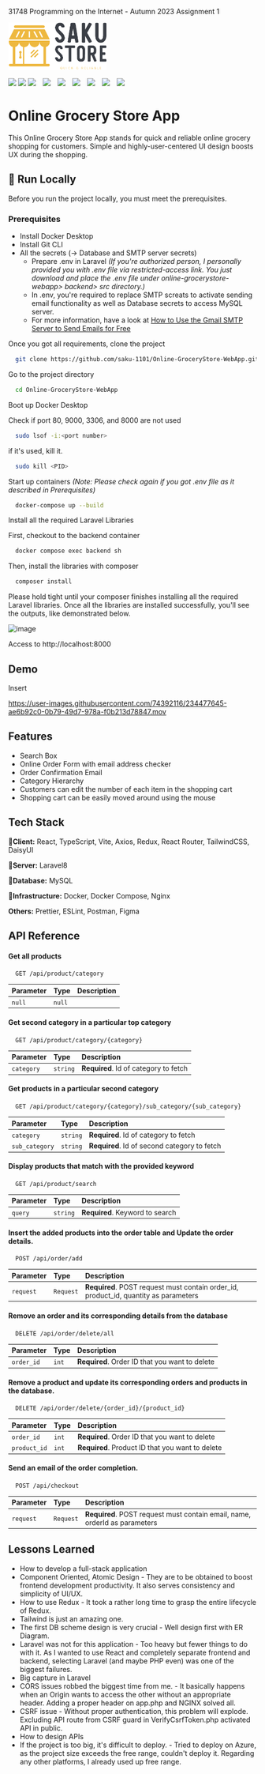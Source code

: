 31748 Programming on the Internet - Autumn 2023 Assignment 1

<img src="https://github.com/saku-1101/Online-GroceryStore-WebApp/blob/main/frontend/src/assets/StoreLogo-removebg.png?raw=true" width="200px">

<img src="https://img.shields.io/badge/-React-555.svg?logo=react&style=flat"> <img src="https://shields.io/badge/MySQL-lightgrey?logo=mysql&style=plastic&logoColor=white&labelColor=blue"> <img src="https://img.shields.io/badge/PHP-ccc.svg?logo=php&style=flat">　<img src="https://img.shields.io/badge/Javascript-276DC3.svg?logo=javascript&style=flat">　<img src="https://img.shields.io/badge/-TypeScript-007ACC.svg?logo=typescript&style=flat">　<img src="https://img.shields.io/badge/-CSS3-1572B6.svg?logo=css3&style=flat">　<img src="https://img.shields.io/badge/-HTML5-333.svg?logo=html5&style=flat">　<img src="https://img.shields.io/badge/-Nginx-bfcfcf.svg?logo=nginx&style=flat">　<img src="https://img.shields.io/badge/-Docker-EEE.svg?logo=docker&style=flat">


# Online Grocery Store App

This Online Grocery Store App stands for quick and reliable online grocery shopping for customers. Simple and highly-user-centered UI design boosts UX during the shopping.


## 🚀 Run Locally
Before you run the project locally, you must meet the prerequisites.
### Prerequisites
- Install Docker Desktop
- Install Git CLI
- All the secrets (-> Database and SMTP server secrets)
    - Prepare .env in Laravel *(If you're authorized person, I personally provided you with .env file via restricted-access link. You just download and place the .env file under online-grocerystore-webapp> backend> src directory.)*
    - In .env, you're required to replace SMTP screats to activate sending email functionality as well as Database secrets to access MySQL server.
    - For more information, have a look at [How to Use the Gmail SMTP Server to Send Emails for Free](https://kinsta.com/blog/gmail-smtp-server/)

Once you got all requirements, clone the project

```bash
  git clone https://github.com/saku-1101/Online-GroceryStore-WebApp.git
```

Go to the project directory

```bash
  cd Online-GroceryStore-WebApp
```
Boot up Docker Desktop

Check if port 80, 9000, 3306, and 8000 are not used
```bash
  sudo lsof -i:<port number>
```
if it's used, kill it.
```bash
  sudo kill <PID>
```
Start up containers *(Note: Please check again if you got .env file as it described in Prerequisites)*

```bash
  docker-compose up --build
```

Install all the required Laravel Libraries

First, checkout to the backend container
```bash
  docker compose exec backend sh
```
Then, install the libraries with composer
```bash
  composer install
```
Please hold tight until your composer finishes installing all the required Laravel libraries.
Once all the libraries are installed successfully, you'll see the outputs, like demonstrated below.

![image](https://user-images.githubusercontent.com/74392116/234470509-b82b2c56-343e-4ab5-a385-1075808c9cab.png)

Access to http://localhost:8000


## Demo

Insert 

https://user-images.githubusercontent.com/74392116/234477645-ae6b92c0-0b79-49d7-978a-f0b213d78847.mov


## Features

- Search Box
- Online Order Form with email address checker
- Order Confirmation Email
- Category Hierarchy
- Customers can edit the number of each item in the shopping cart
- Shopping cart can be easily moved around using the mouse



## Tech Stack

**🌼Client:** React, TypeScript, Vite, Axios, Redux, React Router, TailwindCSS, DaisyUI

**🦄Server:** Laravel8

**🐬Database:** MySQL

**🐳Infrastructure:** Docker, Docker Compose, Nginx

**Others:** Prettier, ESLint, Postman, Figma
## API Reference

#### Get all products

```http
  GET /api/product/category
```

| Parameter | Type     | Description                |
| :-------- | :------- | :------------------------- |
| `null` | `null` |  |

#### Get second category in a particular top category

```http
  GET /api/product/category/{category}
```

| Parameter | Type     | Description                       |
| :-------- | :------- | :-------------------------------- |
| `category`      | `string` | **Required**. Id of category to fetch |

#### Get products in a particular second category

```http
  GET /api/product/category/{category}/sub_category/{sub_category}
```

| Parameter | Type     | Description                       |
| :-------- | :------- | :-------------------------------- |
| `category`      | `string` | **Required**. Id of category to fetch |
| `sub_category`      | `string` | **Required**. Id of second category to fetch |

#### Display products that match with the provided keyword

```http
  GET /api/product/search
```

| Parameter | Type     | Description                       |
| :-------- | :------- | :-------------------------------- |
| `query`      | `string` | **Required**. Keyword to search |

#### Insert the added products into the order table and Update the order details.

```http
  POST /api/order/add
```

| Parameter | Type     | Description                       |
| :-------- | :------- | :-------------------------------- |
| `request`      | `Request` | **Required**. POST request must contain order_id, product_id, quantity as parameters |

#### Remove an order and its corresponding details from the database

```http
  DELETE /api/order/delete/all
```

| Parameter | Type     | Description                       |
| :-------- | :------- | :-------------------------------- |
| `order_id`      | `int` | **Required**. Order ID that you want to delete |

#### Remove a product and update its corresponding orders and products in the database.

```http
  DELETE /api/order/delete/{order_id}/{product_id}
```

| Parameter | Type     | Description                       |
| :-------- | :------- | :-------------------------------- |
| `order_id`      | `int` | **Required**. Order ID that you want to delete |
| `product_id`      | `int` | **Required**. Product ID that you want to delete |

#### Send an email of the order completion.

```http
  POST /api/checkout
```

| Parameter | Type     | Description                       |
| :-------- | :------- | :-------------------------------- |
| `request`      | `Request` | **Required**. POST request must contain email, name, orderId as parameters |



## Lessons Learned

- How to develop a full-stack application
- Component Oriented, Atomic Design - They are to be obtained to boost frontend development productivity. It also serves consistency and simplicity of UI/UX.
- How to use Redux - It took a rather long time to grasp the entire lifecycle of Redux.
- Tailwind is just an amazing one.
- The first DB scheme design is very crucial - Well design first with ER Diagram.
- Laravel was not for this application - Too heavy but fewer things to do with it. As I wanted to use React and completely separate frontend and backend, selecting Laravel (and maybe PHP even) was one of the biggest failures.
- Big capture in Laravel
- CORS issues robbed the biggest time from me. - It basically happens when an Origin wants to access the other without an appropriate header. Adding a proper header on app.php and NGINX solved all.
- CSRF issue - Without proper authentication, this problem will explode. Excluding API route from CSRF guard in VerifyCsrfToken.php activated API in public.
- How to design APIs
- If the project is too big, it's difficult to deploy. - Tried to deploy on Azure, as the project size exceeds the free range, couldn't deploy it. Regarding any other platforms, I already used up free range.
